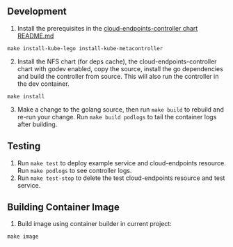 ## Development

1. Install the prerequisites in the [cloud-endpoints-controller chart README.md](./charts/cloud-endpoints-controller/README.md)

```
make install-kube-lego install-kube-metacontroller
```

2. Install the NFS chart (for deps cache), the cloud-endpoints-controller chart with godev enabled, copy the source, install the go dependencies and build the controller from source. This will also run the controller in the dev container.

```
make install
```

3. Make a change to the golang source, then run `make build` to rebuild and re-run your change. Run `make build podlogs` to tail the container logs after building.

## Testing

1. Run `make test` to deploy example service and cloud-endpoints resource. Run `make podlogs` to see controller logs.
2. Run `make test-stop` to delete the test cloud-endpoints resource and test service.

## Building Container Image

1. Build image using container builder in current project:

```
make image
```